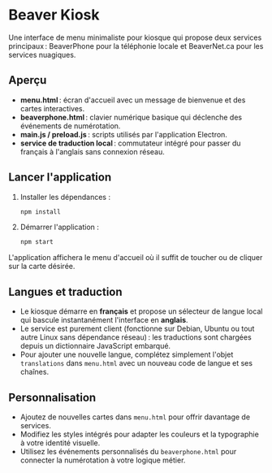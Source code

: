 # Beaver Kiosk

Une interface de menu minimaliste pour kiosque qui propose deux services principaux :
BeaverPhone pour la téléphonie locale et BeaverNet.ca pour les services nuagiques.

## Aperçu
- **menu.html** : écran d'accueil avec un message de bienvenue et des cartes interactives.
- **beaverphone.html** : clavier numérique basique qui déclenche des événements de numérotation.
- **main.js / preload.js** : scripts utilisés par l'application Electron.
- **service de traduction local** : commutateur intégré pour passer du français à l'anglais sans connexion réseau.

## Lancer l'application
1. Installer les dépendances :
   ```bash
   npm install
   ```
2. Démarrer l'application :
   ```bash
   npm start
   ```

L'application affichera le menu d'accueil où il suffit de toucher ou de cliquer sur la carte désirée.

## Langues et traduction
- Le kiosque démarre en **français** et propose un sélecteur de langue local qui bascule instantanément l'interface en **anglais**.
- Le service est purement client (fonctionne sur Debian, Ubuntu ou tout autre Linux sans dépendance réseau) : les traductions sont chargées depuis un dictionnaire JavaScript embarqué.
- Pour ajouter une nouvelle langue, complétez simplement l'objet `translations` dans `menu.html` avec un nouveau code de langue et ses chaînes.

## Personnalisation
- Ajoutez de nouvelles cartes dans `menu.html` pour offrir davantage de services.
- Modifiez les styles intégrés pour adapter les couleurs et la typographie à votre identité visuelle.
- Utilisez les événements personnalisés du `beaverphone.html` pour connecter la numérotation à votre logique métier.
